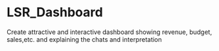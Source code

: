 # LSR_Dashboard
Create attractive and interactive dashboard showing revenue, budget, sales,etc. and explaining the chats and interpretation
